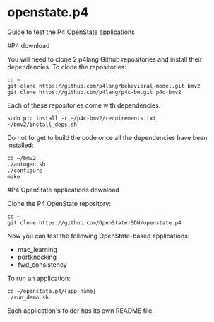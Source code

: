 # openstate.p4

Guide to test the P4 OpenState applications

#P4 download

You will need to clone 2 p4lang Github repositories and install their dependencies. To clone the repositories:

    cd ~
    git clone https://github.com/p4lang/behavioral-model.git bmv2
    git clone https://github.com/p4lang/p4c-bm.git p4c-bmv2

Each of these repositories come with dependencies.

    sudo pip install -r ~/p4c-bmv2/requirements.txt
    ~/bmv2/install_deps.sh
    
Do not forget to build the code once all the dependencies have been installed:

    cd ~/bmv2
    ./autogen.sh
    ./configure
    make

#P4 OpenState applications download

Clone the P4 OpenState repository:

    cd ~
    git clone https://github.com/OpenState-SDN/openstate.p4

Now you can test the following OpenState-based applications:

* mac_learning
* portknocking
* fwd_consistency

To run an application:

    cd ~/openstate.p4/{app_name}
    ./run_demo.sh
    
Each application's folder has its own README file.

